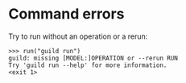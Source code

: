 # Command errors

Try to run without an operation or a rerun:

    >>> run("guild run")
    guild: missing [MODEL:]OPERATION or --rerun RUN
    Try 'guild run --help' for more information.
    <exit 1>
